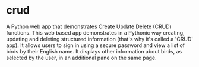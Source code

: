 # crud
A Python web app that demonstrates Create Update Delete (CRUD) functions. This web based app demonstrates in a Pythonic way creating, updating and deleting structured information (that's why it's  called a 'CRUD' app). It allows users to sign in using a secure password and view a list of birds by their English  name. It displays other information about birds, as selected by the user, in an additional pane on the same page.
